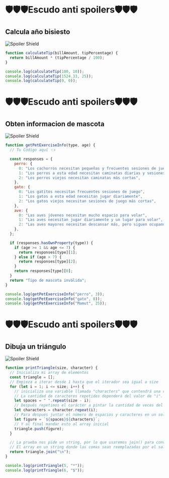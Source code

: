 # 🛡️🛡️🛡️Escudo anti spoilers🛡️🛡️🛡️

## Calcula año bisiesto

![Spoiler Shield](https://cdn.dribbble.com/users/1787323/screenshots/6604852/lazycat_code-01_4x.png)

```js
function calculateTip(billAmount, tipPercentage) {
  return billAmount * (tipPercentage / 100);
}

console.log(calculateTip(100, 10));
console.log(calculateTip(1524.33, 25));
console.log(calculateTip(0, 0));
```

# 🛡️🛡️🛡️Escudo anti spoilers🛡️🛡️🛡️

## Obten informacion de mascota

![Spoiler Shield](https://i.pinimg.com/originals/d0/75/f8/d075f82b2f1ae5d67f7b8600513e1654.jpg)

```js
function getPetExerciseInfo(type, age) {
  // Tu Código aquí 👈

  const responses = {
    perro: {
      0: "Los cachorros necesitan pequeñas y frecuentes sesiones de juego",
      1: "Los perros a esta edad necesitan caminatas diarias y sesiones de juego",
      2: "Los perros viejos necesitan caminatas más cortas",
    },
    gato: {
      0: "Los gatitos necesitan frecuentes sesiones de juego",
      1: "Los gatos a esta edad necesitan jugar diariamente",
      2: "Los gatos viejos necesitan sesiones de juego más cortas",
    },
    ave: {
      0: "Las aves jóvenes necesitan mucho espacio para volar",
      1: "Las aves necesitan jugar diariamente y un lugar para volar",
      2: "Las aves mayores necesitan descansar más, pero siguen ocupando un lugar para volar",
    },
  };

  if (responses.hasOwnProperty(type)) {
    if (age >= 1 && age <= 7) {
      return responses[type][1];
    } else if (age > 7) {
      return responses[type][2];
    }
    return responses[type][0];
  }
  return "Tipo de mascota inválida";
}

console.log(getPetExerciseInfo("perro", 3));
console.log(getPetExerciseInfo("gato", 8));
console.log(getPetExerciseInfo("Mamut", 25));
```

# 🛡️🛡️🛡️Escudo anti spoilers🛡️🛡️🛡️

## Dibuja un triángulo

![Spoiler Shield](https://http.cat/100)

```js
function printTriangle(size, character) {
  // Inicializa mi array de elementos
  const triangle = [];
  // Empieza a iterar desde 1 hasta que el iterador sea igual a size
  for (let i = 1; i <= size; i++) {
    // inicializa una variable llamada "characters" que contendrá una cadena de caracteres repetidos.
    // La cantidad de caracteres repetidos dependerá del valor de "i".
    let spaces = " ".repeat(size - i);
    // Después repetimos el carácter a pintar la cantidad de veces del iterador
    let characters = character.repeat(i);
    // Para después juntar el número de espacios y caracteres en un solo string
    let figure = `${spaces}${characters}`;
    // Y al final mandar esto al array inicial
    triangle.push(figure);
  }

  // La prueba nos pide un string, por lo que usaremos join() para convertir
  // El array en un string donde las comas sean reemplazadas por el salto de linea
  return triangle.join("\n");
}

console.log(printTriangle(5, "*"));
console.log(printTriangle(6, "$"));
```
